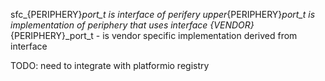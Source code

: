 sfc_{PERIPHERY}_port_t is interface of perifery
upper_{PERIPHERY}_port_t is implementation of periphery that uses interface
{VENDOR}_{PERIPHERY}_port_t - is vendor specific implementation derived from interface

TODO: need to integrate with platformio registry
